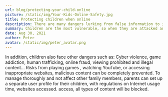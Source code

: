 ```yaml
---
url: blog/protecting-your-child-online
picture: /static/img/Your-Kids-Online-Safety.jpg
title: Protecting children when online
description: There are many dangers lurking from false information to inciting violence, committing suicide, self-harm, etc.
summary: Children are the most vulnerable, so when they are attacked and threatened, they do not dare to tell the people around them. Bad guys capture these psychology and weaknesses to scam and abuse victims. According to statistics compiled from reports by UNICEF, the Ministry of Labour, Invalids and Social Affairs and the National Center for Missing and Exploited Children, 706,435 cases of child abuse in cyberspace have been reported. Reportedly in 2018, about 720,000 photos of child sexual abuse were posted online every day.
date: Aug 30, 2021
author: Peter
avatar: /static/img/peter_avatar.png
---
```

In addition, children also face other dangers such as: Cyber violence, game addiction, human trafficking, online fraud, viewing prohibited and illegal content... Risks from playing games , watching YouTube, or accessing inappropriate websites, malicious content can be completely prevented. To manage thoroughly and not affect other family members, parents can set up a separate user profile for their children, with regulations on Internet usage time, websites accessed. access, all types of content will be blocked.